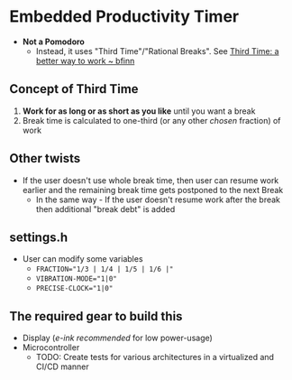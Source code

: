 # Embedded Productivity Timer
- **Not a Pomodoro**
	- Instead, it uses "Third Time"/"Rational Breaks". See [Third Time: a better way to work ~ bfinn](https://www.lesswrong.com/posts/RWu8eZqbwgB9zaerh/third-time-a-better-way-to-work)
## Concept of Third Time
1. **Work for as long or as short as you like** until you want a break
2. Break time is calculated to one-third (or any other *chosen* fraction) of work

## Other twists
- If the user doesn't use whole break time, then user can resume work earlier and the remaining break time gets postponed to the next Break
	- In the same way - If the user doesn't resume work after the break then additional "break debt" is added

## settings.h
- User can modify some variables
	- `FRACTION="1/3 | 1/4 | 1/5 | 1/6 |"`
	- `VIBRATION-MODE="1|0"`
	- `PRECISE-CLOCK="1|0"`

## The required gear to build this
- Display (*e-ink recommended* for low power-usage)
- Microcontroller
	- TODO: Create tests for various architectures in a virtualized and CI/CD manner
